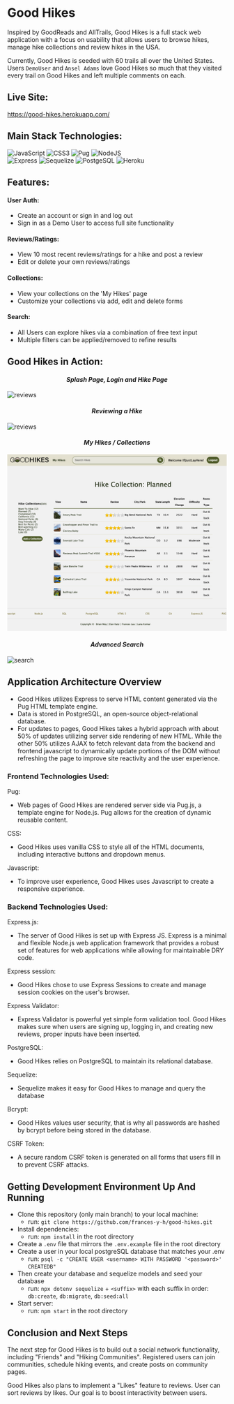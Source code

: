 # Good Hikes

Inspired by GoodReads and AllTrails, Good Hikes is a full stack web application with a focus on usability that allows users to browse hikes, manage hike collections and review hikes in the USA.

Currently, Good Hikes is seeded with 60 trails all over the United States. Users `DemoUser` and `Ansel Adams` love Good Hikes so much that they visited every trail on Good Hikes and left multiple comments on each.

## Live Site:

https://good-hikes.herokuapp.com/

## Main Stack Technologies:

![JavaScript](https://img.shields.io/badge/javascript-%23323330.svg?style=for-the-badge&logo=javascript&logoColor=%23F7DF1E)
![CSS3](https://img.shields.io/badge/css3-%231572B6.svg?style=for-the-badge&logo=css3&logoColor=white)
![Pug](https://img.shields.io/badge/pug-f7e2c8.svg?style=for-the-badge&logo=pug&logoColor=#A86454)
![NodeJS](https://img.shields.io/badge/node.js-6DA55F?style=for-the-badge&logo=node.js&logoColor=white)
</br>
![Express](https://img.shields.io/badge/express-000000.svg?style=for-the-badge&logo=express&logoColor=white)
![Sequelize](https://img.shields.io/badge/sequelize-grey.svg?style=for-the-badge&logo=sequelize&logoColor=52B0E7)
![PostgeSQL](https://img.shields.io/badge/postgresql-Eaeaea.svg?style=for-the-badge&logo=postgresql&logoColor=#4169E1)
![Heroku](https://img.shields.io/badge/heroku-%23430098.svg?style=for-the-badge&logo=heroku&logoColor=white)

## Features:

#### User Auth:

- Create an account or sign in and log out
- Sign in as a Demo User to access full site functionality

#### Reviews/Ratings:

- View 10 most recent reviews/ratings for a hike and post a review
- Edit or delete your own reviews/ratings

#### Collections:

- View your collections on the 'My Hikes' page
- Customize your collections via add, edit and delete forms

#### Search:

- All Users can explore hikes via a combination of free text input
- Multiple filters can be applied/removed to refine results

## Good Hikes in Action:

**_<h4 align="center"> Splash Page, Login and Hike Page </h4>_**
![reviews](public/images/readme/Splash.gif)

**_<h4 align="center">Reviewing a Hike </h4>_**

![reviews](public/images/readme/reviews.gif)

**_<h4 align="center">My Hikes / Collections </h4>_**
![alt text](public/images/readme/collection-page.png)

**_<h4 align="center"> Advanced Search </h4>_**
![search](public/images/readme/search.gif)

## Application Architecture Overview

- Good Hikes utilizes Express to serve HTML content generated via the Pug HTML template engine.
- Data is stored in PostgreSQL, an open-source object-relational database.
- For updates to pages, Good Hikes takes a hybrid approach with about 50% of updates utilizing server side rendering of new HTML. While the other 50% utilizes AJAX to fetch relevant data from the backend and frontend javascript to dynamically update portions of the DOM without refreshing the page to improve site reactivity and the user experience.

### Frontend Technologies Used:

Pug:

- Web pages of Good Hikes are rendered server side via Pug.js, a template engine for Node.js. Pug allows for the creation of dynamic reusable content.

CSS:

- Good Hikes uses vanilla CSS to style all of the HTML documents, including interactive buttons and dropdown menus.

Javascript:

- To improve user experience, Good Hikes uses Javascript to create a responsive experience.

### Backend Technologies Used:

Express.js:

- The server of Good Hikes is set up with Express JS. Express is a minimal and flexible Node.js web application framework that provides a robust set of features for web applications while allowing for maintainable DRY code.

Express session:

- Good Hikes chose to use Express Sessions to create and manage session cookies on the user's browser.

Express Validator:

- Express Validator is powerful yet simple form validation tool. Good Hikes makes sure when users are signing up, logging in, and creating new reviews, proper inputs have been inserted.

PostgreSQL:

- Good Hikes relies on PostgreSQL to maintain its relational database.

Sequelize:

- Sequelize makes it easy for Good Hikes to manage and query the database

Bcrypt:

- Good Hikes values user security, that is why all passwords are hashed by bcrypt before being stored in the database.

CSRF Token:

- A secure random CSRF token is generated on all forms that users fill in to prevent CSRF attacks.

## Getting Development Environment Up And Running

- Clone this repository (only main branch) to your local machine:
  - run: `git clone https://github.com/frances-y-h/good-hikes.git`
- Install dependencies:
  - run: `npm install` in the root directory
- Create a `.env` file that mirrors the `.env.example` file in the root directory
- Create a user in your local postgreSQL database that matches your .env
  - run: `psql -c "CREATE USER <username> WITH PASSWORD '<password>' CREATEDB"`
- Then create your database and sequelize models and seed your database
  - run: `npx dotenv sequelize` + `<suffix>` with each suffix in order: `db:create`, `db:migrate`, `db:seed:all`
- Start server:
  - run: `npm start` in the root directory

## Conclusion and Next Steps

The next step for Good Hikes is to build out a social network functionality, including "Friends" and "Hiking Communities". Registered users can join communities, schedule hiking events, and create posts on community pages.

Good Hikes also plans to implement a "Likes" feature to reviews. User can sort reviews by likes. Our goal is to boost interactivity between users.
